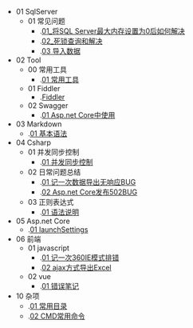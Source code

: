 - 01 SqlServer		
  - 01 常见问题		
    - .[01_将SQL Server最大内存设置为0后如何解决](01%20SqlServer\01%20常见问题\01_将SQL%20Server最大内存设置为0后如何解决.md)
    - .[02_死锁查询和解决](\01%20SqlServer\01%20常见问题\02_死锁查询和解决.md)
    - .[03 导入数据](\01%20SqlServer\01%20常见问题\03%20导入数据.md)
- 02 Tool		
  - 00 常用工具		
    - .[01 常用工具](\02%20Tool\00%20常用工具\01%20常用工具.md)
  - 01 Fiddler		
    - .[Fiddler](\02%20Tool\01%20Fiddler\Fiddler.md)
  - 02 Swagger		
    - .[01 Asp.net Core中使用](\02%20Tool\02%20Swagger\01%20Asp.net%20Core中使用.md)
- 03 Markdown		
  - .[01 基本语法](\03%20Markdown\01%20基本语法.md)
- 04 Csharp		
  - 01 并发同步控制		
    - .[01 并发同步控制](\04%20Csharp\01%20并发同步控制\01%20并发同步控制.md)
  - 02 日常问题总结		
    - .[01 记一次数据导出无响应BUG](\04%20Csharp\02%20日常问题总结\01%20记一次数据导出无响应BUG.md)
    - .[02 Asp.net Core发布502BUG](\04%20Csharp\02%20日常问题总结\02%20Asp.net%20Core发布502BUG.md)
  - 03 正则表达式		
    - .[01 语法说明](\04%20Csharp\03%20正则表达式\01%20语法说明.md)
- 05 Asp.net Core		
  - .[01 launchSettings](\05%20Asp.net%20Core\01%20launchSettings.md)
- 06 前端		
  - 01 javascript		
    - .[01 记一次360IE模式排错](\06%20前端\01%20javascript\01%20记一次360IE模式排错.md)
    - .[02 ajax方式导出Excel](\06%20前端\01%20javascript\02%20ajax方式导出Excel.md)
  - 02 vue		
    - .[01 错误笔记](\06%20前端\02%20vue\01%20错误笔记.md)
- 10 杂项		
  - .[01 常用目录](\10%20杂项\01%20常用目录.md)
  - .[02 CMD常用命令](\10%20杂项\02%20CMD常用命令.md)
